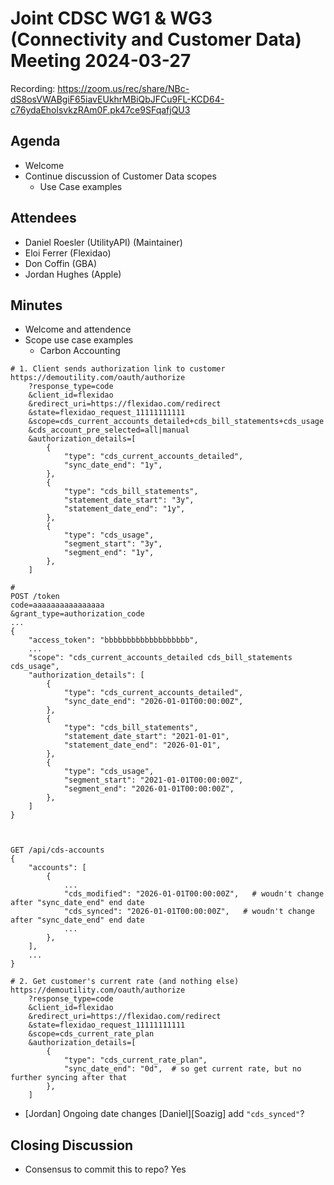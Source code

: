 # Joint CDSC WG1 & WG3 (Connectivity and Customer Data) Meeting 2024-03-27

Recording: https://zoom.us/rec/share/NBc-dS8osVWABgiF65iavEUkhrMBiQbJFCu9FL-KCD64-c76ydaEholsvkzRAm0F.pk47ce9SFqafjQU3

## Agenda
* Welcome
* Continue discussion of Customer Data scopes
    * Use Case examples

## Attendees
* Daniel Roesler (UtilityAPI) (Maintainer)
* Eloi Ferrer (Flexidao)
* Don Coffin (GBA)
* Jordan Hughes (Apple)

## Minutes
* Welcome and attendence
* Scope use case examples
    * Carbon Accounting

```
# 1. Client sends authorization link to customer
https://demoutility.com/oauth/authorize
    ?response_type=code
    &client_id=flexidao
    &redirect_uri=https://flexidao.com/redirect
    &state=flexidao_request_11111111111
    &scope=cds_current_accounts_detailed+cds_bill_statements+cds_usage
    &cds_account_pre_selected=all|manual
    &authorization_details=[
        {
            "type": "cds_current_accounts_detailed",
            "sync_date_end": "1y",
        },
        {
            "type": "cds_bill_statements",
            "statement_date_start": "3y",
            "statement_date_end": "1y",
        },
        {
            "type": "cds_usage",
            "segment_start": "3y",
            "segment_end": "1y",
        },
    ]

# 
POST /token
code=aaaaaaaaaaaaaaaa
&grant_type=authorization_code
...
{
    "access_token": "bbbbbbbbbbbbbbbbbbb",
    ...
    "scope": "cds_current_accounts_detailed cds_bill_statements cds_usage",
    "authorization_details": [
        {
            "type": "cds_current_accounts_detailed",
            "sync_date_end": "2026-01-01T00:00:00Z",
        },
        {
            "type": "cds_bill_statements",
            "statement_date_start": "2021-01-01",
            "statement_date_end": "2026-01-01",
        },
        {
            "type": "cds_usage",
            "segment_start": "2021-01-01T00:00:00Z",
            "segment_end": "2026-01-01T00:00:00Z",
        },
    ]
}



GET /api/cds-accounts
{
    "accounts": [
        {
            ...
            "cds_modified": "2026-01-01T00:00:00Z",   # woudn't change after "sync_date_end" end date
            "cds_synced": "2026-01-01T00:00:00Z",   # woudn't change after "sync_date_end" end date
            ...
        },
    ],
    ...
}

# 2. Get customer's current rate (and nothing else)
https://demoutility.com/oauth/authorize
    ?response_type=code
    &client_id=flexidao
    &redirect_uri=https://flexidao.com/redirect
    &state=flexidao_request_11111111111
    &scope=cds_current_rate_plan
    &authorization_details=[
        {
            "type": "cds_current_rate_plan",
            "sync_date_end": "0d",  # so get current rate, but no further syncing after that
        },
    ]
```

* [Jordan] Ongoing date changes [Daniel][Soazig] add `"cds_synced"`?

## Closing Discussion
* Consensus to commit this to repo? Yes


